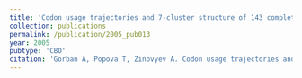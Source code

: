 ```yaml
---
title: 'Codon usage trajectories and 7-cluster structure of 143 complete bacterial genomic sequences'
collection: publications
permalink: /publication/2005_pub013
year: 2005
pubtype: 'CBO'
citation: 'Gorban A, Popova T, Zinovyev A. Codon usage trajectories and 7-cluster structure of 143 complete bacterial genomic sequences. 2005. <i>Physica A</i> <b>353</b>, 365-387'
---
```

